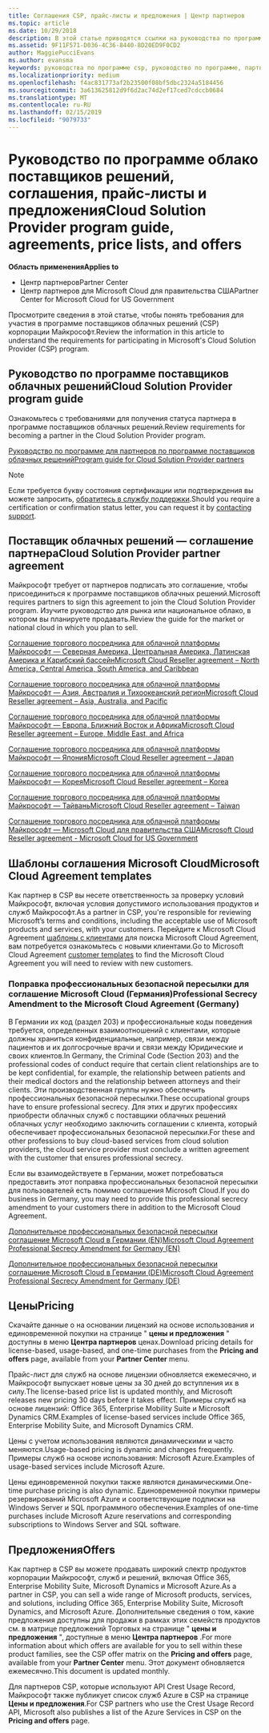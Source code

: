 ```yaml
---
title: Соглашения CSP, прайс-листы и предложения | Центр партнеров
ms.topic: article
ms.date: 10/29/2018
description: В этой статье приводятся ссылки на руководства по программе поставщиков облачных решений, соглашения партнеров, соглашения клиентов, прайс-листы и предложения.
ms.assetid: 9F11F571-D036-4C36-8440-8D20ED9F0CD2
author: MaggiePucciEvans
ms.author: evansma
keywords: руководства по программе csp, руководство по программе, партнерские соглашения, соглашение с клиентом, прейскуранты, предложения
ms.localizationpriority: medium
ms.openlocfilehash: f4ac831773af2b23500f08bf5dbc2324a5184456
ms.sourcegitcommit: 3a613625812d9f6d2ac74d2ef17ced7cdccb0684
ms.translationtype: MT
ms.contentlocale: ru-RU
ms.lasthandoff: 02/15/2019
ms.locfileid: "9079733"
---
```

# <a name="cloud-solution-provider-program-guide-agreements-price-lists-and-offers"></a><span data-ttu-id="7265e-104">Руководство по программе облако поставщиков решений, соглашения, прайс-листы и предложения</span><span class="sxs-lookup"><span data-stu-id="7265e-104">Cloud Solution Provider program guide, agreements, price lists, and offers</span></span>

**<span data-ttu-id="7265e-105">Область применения</span><span class="sxs-lookup"><span data-stu-id="7265e-105">Applies to</span></span>**

-  <span data-ttu-id="7265e-106">Центр партнеров</span><span class="sxs-lookup"><span data-stu-id="7265e-106">Partner Center</span></span>
-  <span data-ttu-id="7265e-107">Центр партнеров для Microsoft Cloud для правительства США</span><span class="sxs-lookup"><span data-stu-id="7265e-107">Partner Center for Microsoft Cloud for US Government</span></span>


<span data-ttu-id="7265e-108">Просмотрите сведения в этой статье, чтобы понять требования для участия в программе поставщиков облачных решений (CSP) корпорации Майкрософт.</span><span class="sxs-lookup"><span data-stu-id="7265e-108">Review the information in this article to understand the requirements for participating in Microsoft's Cloud Solution Provider (CSP) program.</span></span> 

## <a name="cloud-solution-provider-program-guide"></a><span data-ttu-id="7265e-109">Руководство по программе поставщиков облачных решений</span><span class="sxs-lookup"><span data-stu-id="7265e-109">Cloud Solution Provider program guide</span></span>


<span data-ttu-id="7265e-110">Ознакомьтесь с требованиями для получения статуса партнера в программе поставщиков облачных решений.</span><span class="sxs-lookup"><span data-stu-id="7265e-110">Review requirements for becoming a partner in the Cloud Solution Provider program.</span></span>

[<span data-ttu-id="7265e-111">Руководство по программе для партнеров по программе поставщиков облачных решений</span><span class="sxs-lookup"><span data-stu-id="7265e-111">Program guide for Cloud Solution Provider partners</span></span>](http://go.microsoft.com/fwlink/p/?LinkId=617100)

>[!Note]
><span data-ttu-id="7265e-112">Если требуется букву состояния сертификации или подтверждения вы можете запросить, [обратитесь в службу поддержки](https://partner.microsoft.com/pcv/servicerequests/create).</span><span class="sxs-lookup"><span data-stu-id="7265e-112">Should you require a certification or confirmation status letter, you can request it by [contacting support](https://partner.microsoft.com/pcv/servicerequests/create).</span></span>

## <a name="cloud-solution-provider-partner-agreement"></a><span data-ttu-id="7265e-113">Поставщик облачных решений — соглашение партнера</span><span class="sxs-lookup"><span data-stu-id="7265e-113">Cloud Solution Provider partner agreement</span></span>

<span data-ttu-id="7265e-114">Майкрософт требует от партнеров подписать это соглашение, чтобы присоединиться к программе поставщиков облачных решений.</span><span class="sxs-lookup"><span data-stu-id="7265e-114">Microsoft requires partners to sign this agreement to join the Cloud Solution Provider program.</span></span> <span data-ttu-id="7265e-115">Изучите руководство для рынка или национальное облако, в котором вы планируете продавать.</span><span class="sxs-lookup"><span data-stu-id="7265e-115">Review the guide for the market or national cloud in which you plan to sell.</span></span>

[<span data-ttu-id="7265e-116">Соглашение торгового посредника для облачной платформы Майкрософт — Северная Америка, Центральная Америка, Латинская Америка и Карибский бассейн</span><span class="sxs-lookup"><span data-stu-id="7265e-116">Microsoft Cloud Reseller agreement – North America, Central America, South America, and Caribbean</span></span>](http://download.microsoft.com/download/2/C/8/2C8CAC17-FCE7-4F51-9556-4D77C7022DF5/MCRA2018_AOC_ENG_Sep2018_CR.pdf)

[<span data-ttu-id="7265e-117">Соглашение торгового посредника для облачной платформы Майкрософт — Азия, Австралия и Тихоокеанский регион</span><span class="sxs-lookup"><span data-stu-id="7265e-117">Microsoft Cloud Reseller agreement – Asia, Australia, and Pacific</span></span>](http://download.microsoft.com/download/2/C/8/2C8CAC17-FCE7-4F51-9556-4D77C7022DF5/MCRA2018_APOC_ENG_Mar2019_CR.pdf)



[<span data-ttu-id="7265e-118">Соглашение торгового посредника для облачной платформы Майкрософт — Европа, Ближний Восток и Африка</span><span class="sxs-lookup"><span data-stu-id="7265e-118">Microsoft Cloud Reseller agreement – Europe, Middle East, and Africa</span></span>](http://download.microsoft.com/download/2/C/8/2C8CAC17-FCE7-4F51-9556-4D77C7022DF5/MCRA2018_EOC_ENG_Sep2018_CR.pdf)

[<span data-ttu-id="7265e-119">Соглашение торгового посредника для облачной платформы Майкрософт — Япония</span><span class="sxs-lookup"><span data-stu-id="7265e-119">Microsoft Cloud Reseller agreement – Japan</span></span>](http://download.microsoft.com/download/2/C/8/2C8CAC17-FCE7-4F51-9556-4D77C7022DF5/MCRA2018_JPN_ENG_Sep2018_CR.pdf)

[<span data-ttu-id="7265e-120">Соглашение торгового посредника для облачной платформы Майкрософт — Корея</span><span class="sxs-lookup"><span data-stu-id="7265e-120">Microsoft Cloud Reseller agreement – Korea</span></span>](http://download.microsoft.com/download/2/C/8/2C8CAC17-FCE7-4F51-9556-4D77C7022DF5/MCRA2018_KOR_ENG_Sep2018_CR.pdf)

[<span data-ttu-id="7265e-121">Соглашение торгового посредника для облачной платформы Майкрософт — Тайвань</span><span class="sxs-lookup"><span data-stu-id="7265e-121">Microsoft Cloud Reseller agreement – Taiwan</span></span>](http://download.microsoft.com/download/2/C/8/2C8CAC17-FCE7-4F51-9556-4D77C7022DF5/MCRA2018_TAI_ENG_Sep2018_CR.pdf)

[<span data-ttu-id="7265e-122">Соглашение торгового посредника для облачной платформы Майкрософт — Microsoft Cloud для правительства США</span><span class="sxs-lookup"><span data-stu-id="7265e-122">Microsoft Cloud Reseller agreement - Microsoft Cloud for US Government</span></span>](http://download.microsoft.com/download/2/C/8/2C8CAC17-FCE7-4F51-9556-4D77C7022DF5/MCRA2018_AOC_USGCC_ENG_Feb2019_CR.pdf)


## <a name="microsoft-cloud-agreement-templates"></a><span data-ttu-id="7265e-123">Шаблоны соглашения Microsoft Cloud</span><span class="sxs-lookup"><span data-stu-id="7265e-123">Microsoft Cloud Agreement templates</span></span>

<span data-ttu-id="7265e-124">Как партнер в CSP вы несете ответственность за проверку условий Майкрософт, включая условия допустимого использования продуктов и служб Майкрософт.</span><span class="sxs-lookup"><span data-stu-id="7265e-124">As a partner in CSP, you're responsible for reviewing Microsoft’s terms and conditions, including the acceptable use of Microsoft products and services, with your customers.</span></span> <span data-ttu-id="7265e-125">Перейдите к Microsoft Cloud Agreement [шаблоны с клиентами](agreements.md) для поиска Microsoft Cloud Agreement, вам потребуется ознакомьтесь с новыми клиентами.</span><span class="sxs-lookup"><span data-stu-id="7265e-125">Go to Microsoft Cloud Agreement [customer templates](agreements.md) to find the Microsoft Cloud Agreement you will need to review with new customers.</span></span> 




### <a name="professional-secrecy-amendment-to-the-microsoft-cloud-agreement-germany"></a><span data-ttu-id="7265e-126">Поправка профессиональных безопасной пересылки для соглашение Microsoft Cloud (Германия)</span><span class="sxs-lookup"><span data-stu-id="7265e-126">Professional Secrecy Amendment to the Microsoft Cloud Agreement (Germany)</span></span>

<span data-ttu-id="7265e-127">В Германии их код (раздел 203) и профессиональные коды поведения требуется, определенных взаимоотношений с клиентами, которые должны храниться конфиденциальные, например, связи между пациентов и их долгосрочные врачи и связи между Юридические и своих клиентов.</span><span class="sxs-lookup"><span data-stu-id="7265e-127">In Germany, the Criminal Code (Section 203) and the professional codes of conduct require that certain client relationships are to be kept confidential, for example, the relationship between patients and their medical doctors and the relationship between attorneys and their clients.</span></span> <span data-ttu-id="7265e-128">Эти производственная группы нужно обеспечить профессиональных безопасной пересылки.</span><span class="sxs-lookup"><span data-stu-id="7265e-128">These occupational groups have to ensure professional secrecy.</span></span> <span data-ttu-id="7265e-129">Для этих и других профессиях приобрести облачных служб с поставщики облачных решений облачных услуг необходимо заключить соглашении с клиента, который обеспечивает профессиональных безопасной пересылки.</span><span class="sxs-lookup"><span data-stu-id="7265e-129">For these and other professions to buy cloud-based services from cloud solution providers, the cloud service provider must conclude a written agreement with the customer that ensures professional secrecy.</span></span> 

<span data-ttu-id="7265e-130">Если вы взаимодействуете в Германии, может потребоваться предоставить этот поправка профессиональных безопасной пересылки для пользователей есть помимо соглашения Microsoft Cloud.</span><span class="sxs-lookup"><span data-stu-id="7265e-130">If you do business in Germany, you may need to provide this professional secrecy amendment to your customers there in addition to the Microsoft Cloud Agreement.</span></span>

[<span data-ttu-id="7265e-131">Дополнительное профессиональных безопасной пересылки соглашение Microsoft Cloud в Германии (EN)</span><span class="sxs-lookup"><span data-stu-id="7265e-131">Microsoft Cloud Agreement Professional Secrecy Amendment for Germany (EN)</span></span>](https://go.microsoft.com/fwlink/?linkid=2030827&clcid=0x409)

[<span data-ttu-id="7265e-132">Дополнительное профессиональных безопасной пересылки соглашение Microsoft Cloud в Германии (DE)</span><span class="sxs-lookup"><span data-stu-id="7265e-132">Microsoft Cloud Agreement Professional Secrecy Amendment for Germany (DE)</span></span>](https://go.microsoft.com/fwlink/?linkid=2030827&clcid=0x407)


## <a name="pricing"></a><span data-ttu-id="7265e-133">Цены</span><span class="sxs-lookup"><span data-stu-id="7265e-133">Pricing</span></span>


<span data-ttu-id="7265e-134">Скачайте данные о на основании лицензий на основе использования и единовременной покупки на странице " **цены и предложения** " доступны в меню **Центра партнеров** ценах.</span><span class="sxs-lookup"><span data-stu-id="7265e-134">Download pricing details for license-based, usage-based, and one-time purchases from the **Pricing and offers** page, available from your **Partner Center** menu.</span></span> 

<span data-ttu-id="7265e-135">Прайс-лист для служб на основе лицензии обновляется ежемесячно, и Майкрософт выпускает новые цены за 30 дней до вступления их в силу.</span><span class="sxs-lookup"><span data-stu-id="7265e-135">The license-based price list is updated monthly, and Microsoft releases new pricing 30 days before it takes effect.</span></span> <span data-ttu-id="7265e-136">Примеры служб на основе лицензий: Office 365, Enterprise Mobility Suite и Microsoft Dynamics CRM.</span><span class="sxs-lookup"><span data-stu-id="7265e-136">Examples of license-based services include Office 365, Enterprise Mobility Suite, and Microsoft Dynamics CRM.</span></span> 

<span data-ttu-id="7265e-137">Цены с учетом использования являются динамическими и часто меняются.</span><span class="sxs-lookup"><span data-stu-id="7265e-137">Usage-based pricing is dynamic and changes frequently.</span></span> <span data-ttu-id="7265e-138">Примеры служб на основе использования: Microsoft Azure.</span><span class="sxs-lookup"><span data-stu-id="7265e-138">Examples of usage-based services include Microsoft Azure.</span></span>

<span data-ttu-id="7265e-139">Цены единовременной покупки также являются динамическими.</span><span class="sxs-lookup"><span data-stu-id="7265e-139">One-time purchase pricing is also dynamic.</span></span> <span data-ttu-id="7265e-140">Единовременной покупки примеры резервирований Microsoft Azure и соответствующие подписки на Windows Server и SQL программного обеспечения.</span><span class="sxs-lookup"><span data-stu-id="7265e-140">Examples of one-time purchases include Microsoft Azure reservations and corresponding subscriptions to Windows Server and SQL software.</span></span> 


## <a name="offers"></a><span data-ttu-id="7265e-141">Предложения</span><span class="sxs-lookup"><span data-stu-id="7265e-141">Offers</span></span>


<span data-ttu-id="7265e-142">Как партнер в CSP вы можете продавать широкий спектр продуктов корпорации Майкрософт, служб и решений, включая Office 365, Enterprise Mobility Suite, Microsoft Dynamics и Microsoft Azure.</span><span class="sxs-lookup"><span data-stu-id="7265e-142">As a partner in CSP, you can sell a wide range of Microsoft products, services, and solutions, including Office 365, Enterprise Mobility Suite, Microsoft Dynamics, and Microsoft Azure.</span></span> <span data-ttu-id="7265e-143">Дополнительные сведения о том, какие предложения доступны для продажи в рамках этих семейств продуктов см. в матрице предложений Торговых на странице " **цены и предложения** ", доступные в меню **Центра партнеров** .</span><span class="sxs-lookup"><span data-stu-id="7265e-143">For more information about which offers are available for you to sell within these product families, see the CSP offer matrix on the **Pricing and offers** page, available from your **Partner Center** menu.</span></span> <span data-ttu-id="7265e-144">Этот документ обновляется ежемесячно.</span><span class="sxs-lookup"><span data-stu-id="7265e-144">This document is updated monthly.</span></span>

<span data-ttu-id="7265e-145">Для партнеров CSP, которые используют API Crest Usage Record, Майкрософт также публикует список служб Azure в CSP на странице **Цены и предложения**.</span><span class="sxs-lookup"><span data-stu-id="7265e-145">For CSP partners who use the Crest Usage Record API, Microsoft also publishes a list of the Azure Services in CSP on the **Pricing and offers** page.</span></span>


